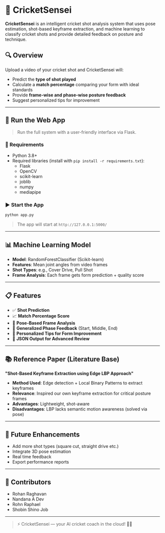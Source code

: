 # 🏏 CricketSensei

**CricketSensei** is an intelligent cricket shot analysis system that uses pose estimation, shot-based keyframe extraction, and machine learning to classify cricket shots and provide detailed feedback on posture and technique.

## 🔍 Overview

Upload a video of your cricket shot and CricketSensei will:
- Predict the **type of shot played**
- Calculate a **match percentage** comparing your form with ideal standards
- Provide **frame-wise and phase-wise posture feedback**
- Suggest personalized tips for improvement

---

## 🚀 Run the Web App

> Run the full system with a user-friendly interface via Flask.

### 🔧 Requirements

- Python 3.8+
- Required libraries (install with `pip install -r requirements.txt`):
  - Flask
  - OpenCV
  - scikit-learn
  - joblib
  - numpy
  - mediapipe

### ▶️ Start the App

```bash
python app.py
```

> The app will start at `http://127.0.0.1:5000/`

---

## 📊 Machine Learning Model

- **Model**: RandomForestClassifier (Scikit-learn)
- **Features**: Mean joint angles from video frames
- **Shot Types**: e.g., Cover Drive, Pull Shot
- **Frame Analysis**: Each frame gets form prediction + quality score

---

## 📋 Features

- ✅ **Shot Prediction**
- 📈 **Match Percentage Score**
- 🧍 **Pose-Based Frame Analysis**
- 🎯 **Generalized Phase Feedback** (Start, Middle, End)
- 💬 **Personalized Tips for Form Improvement**
- 🧠 **JSON Output for Advanced Review**

---

## 📚 Reference Paper (Literature Base)

**"Shot-Based Keyframe Extraction using Edge LBP Approach"**

- **Method Used**: Edge detection + Local Binary Patterns to extract keyframes
- **Relevance**: Inspired our own keyframe extraction for critical posture frames
- **Advantages**: Lightweight, shot-aware
- **Disadvantages**: LBP lacks semantic motion awareness (solved via pose)

---

## 🌱 Future Enhancements

- Add more shot types (square cut, straight drive etc.)
- Integrate 3D pose estimation
- Real time feedback
- Export performance reports

---

## 🤝 Contributors

- Rohan Raghavan
- Nandana A Dev
- Rohn Raphael
- Shobin Shino Job

---

> ⚡ CricketSensei — your AI cricket coach in the cloud! 🏏🤖
